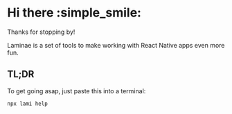 Hi there :simple_smile:
===

Thanks for stopping by!

Laminae is a set of tools to make working with React Native apps even more fun.

TL;DR
---

To get going asap, just paste this into a terminal:

```bash
npx lami help
```